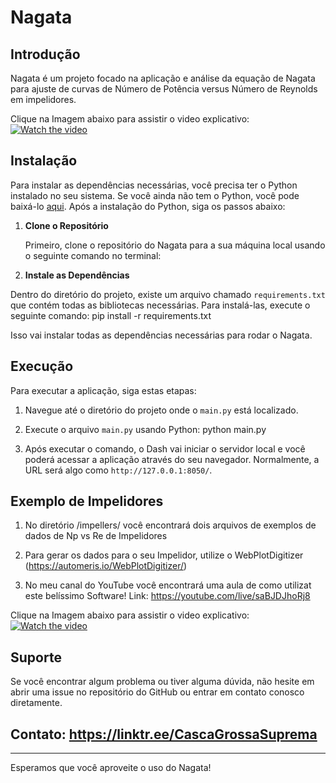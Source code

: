 # Nagata

## Introdução

Nagata é um projeto focado na aplicação e análise da equação de Nagata para ajuste de curvas de Número de Potência versus Número de Reynolds em impelidores. 

Clique na Imagem abaixo para assistir o video explicativo:
[![Watch the video](https://img.youtube.com/vi/elFbEnW5AJg/0.jpg)](https://youtu.be/elFbEnW5AJg)


## Instalação

Para instalar as dependências necessárias, você precisa ter o Python instalado no seu sistema. Se você ainda não tem o Python, você pode baixá-lo [aqui](https://www.python.org/downloads/). Após a instalação do Python, siga os passos abaixo:

1. **Clone o Repositório**

   Primeiro, clone o repositório do Nagata para a sua máquina local usando o seguinte comando no terminal:


2. **Instale as Dependências**

Dentro do diretório do projeto, existe um arquivo chamado `requirements.txt` que contém todas as bibliotecas necessárias. Para instalá-las, execute o seguinte comando: pip install -r requirements.txt


Isso vai instalar todas as dependências necessárias para rodar o Nagata.

## Execução

Para executar a aplicação, siga estas etapas:

1. Navegue até o diretório do projeto onde o `main.py` está localizado.

2. Execute o arquivo `main.py` usando Python: python main.py

3. Após executar o comando, o Dash vai iniciar o servidor local e você poderá acessar a aplicação através do seu navegador. Normalmente, a URL será algo como `http://127.0.0.1:8050/`.

## Exemplo de Impelidores

1. No diretório /impellers/ você encontrará dois arquivos de exemplos de dados de Np vs Re de Impelidores

2. Para gerar os dados para o seu Impelidor, utilize o WebPlotDigitizer (https://automeris.io/WebPlotDigitizer/)

3. No meu canal do YouTube você encontrará uma aula de como utilizat este belíssimo Software! Link: https://youtube.com/live/saBJDJhoRj8

Clique na Imagem abaixo para assistir o video explicativo:
[![Watch the video](https://img.youtube.com/vi/saBJDJhoRj8/0.jpg)](https://youtube.com/live/saBJDJhoRj8)


## Suporte

Se você encontrar algum problema ou tiver alguma dúvida, não hesite em abrir uma issue no repositório do GitHub ou entrar em contato conosco diretamente.

##  Contato: https://linktr.ee/CascaGrossaSuprema

---

Esperamos que você aproveite o uso do Nagata!
